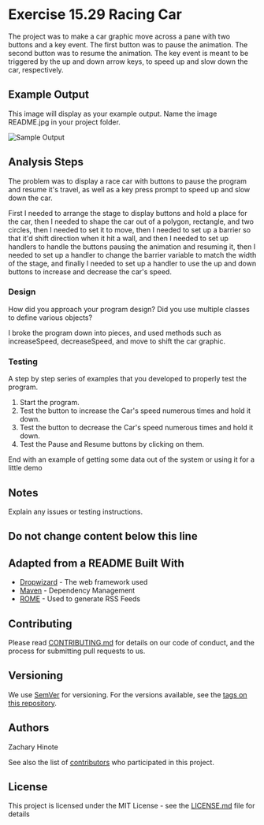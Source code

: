 # Exercise 15.29 Racing Car

The project was to make a car graphic move across a pane with two buttons and a key event. 
The first button was to pause the animation. The second button was to resume the animation. 
The key event is meant to be triggered by the up and down arrow keys, to speed up and slow down the car, respectively.



## Example Output

This image will display as your example output. Name the image README.jpg in your project folder.

![Sample Output](README.JPG)

## Analysis Steps

The problem was to display a race car with buttons to pause the program and resume it's travel, as well as a key press prompt to speed up and slow down the car. 

First I needed to arrange the stage to display buttons and hold a place for the car, then I needed to shape the car out of a polygon, rectangle, and two circles, then I needed to set it to move, 
then I needed to set up a barrier so that it'd shift direction when it hit a wall, and then I needed to set up handlers to handle the buttons pausing the animation and resuming it, 
then I needed to set up a handler to change the barrier variable to match the width of the stage, and finally I needed to set up a handler to use the up and down buttons to increase and decrease the car's speed. 



### Design

How did you approach your program design? Did you use multiple classes to define various objects?

I broke the program down into pieces, and used methods such as increaseSpeed, decreaseSpeed, and move to shift the car graphic. 



### Testing

A step by step series of examples that you developed to properly test the program. 

1. Start the program. 
2. Test the button to increase the Car's speed numerous times and hold it down. 
3. Test the button to decrease the Car's speed numerous times and hold it down. 
4. Test the Pause and Resume buttons by clicking on them.  



End with an example of getting some data out of the system or using it for a little demo

## Notes

Explain any issues or testing instructions.

## Do not change content below this line
## Adapted from a README Built With

* [Dropwizard](http://www.dropwizard.io/1.0.2/docs/) - The web framework used
* [Maven](https://maven.apache.org/) - Dependency Management
* [ROME](https://rometools.github.io/rome/) - Used to generate RSS Feeds

## Contributing

Please read [CONTRIBUTING.md](https://gist.github.com/PurpleBooth/b24679402957c63ec426) for details on our code of conduct, and the process for submitting pull requests to us.

## Versioning

We use [SemVer](http://semver.org/) for versioning. For the versions available, see the [tags on this repository](https://github.com/your/project/tags). 

## Authors

Zachary Hinote

See also the list of [contributors](https://github.com/your/project/contributors) who participated in this project.

## License

This project is licensed under the MIT License - see the [LICENSE.md](LICENSE.md) file for details


